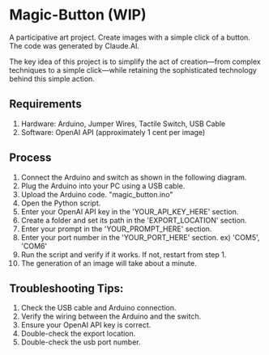 # Magic-Button (WIP)

A participative art project.
Create images with a simple click of a button.
The code was generated by Claude.AI.

The key idea of this project is to simplify the act of creation—from complex techniques to a simple click—while retaining the sophisticated technology behind this simple action.

## Requirements
1. Hardware: Arduino, Jumper Wires, Tactile Switch, USB Cable
2. Software: OpenAI API (approximately 1 cent per image)

## Process
1. Connect the Arduino and switch as shown in the following diagram.
2. Plug the Arduino into your PC using a USB cable.
3. Upload the Arduino code. "magic_button.ino"
4. Open the Python script.
5. Enter your OpenAI API key in the 'YOUR_API_KEY_HERE' section.
6. Create a folder and set its path in the 'EXPORT_LOCATION' section.
7. Enter your prompt in the 'YOUR_PROMPT_HERE' section.
8. Enter your port number in the 'YOUR_PORT_HERE' section. ex) 'COM5', 'COM6'
9. Run the script and verify if it works. If not, restart from step 1.
10. The generation of an image will take about a minute.

## Troubleshooting Tips:
1. Check the USB cable and Arduino connection.
2. Verify the wiring between the Arduino and the switch.
3. Ensure your OpenAI API key is correct.
4. Double-check the export location.
5. Double-check the usb port number.

